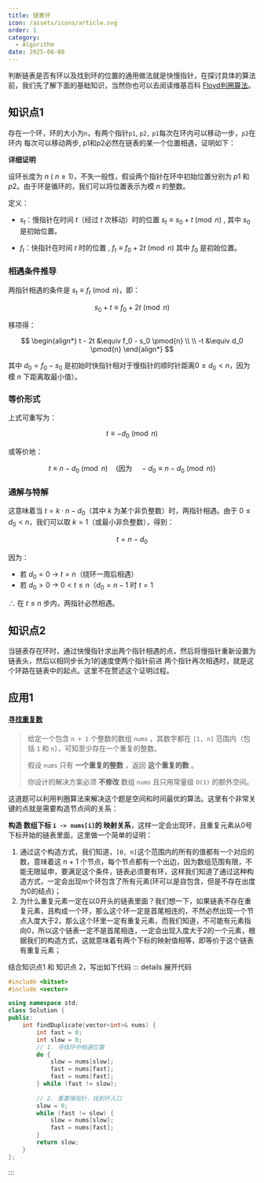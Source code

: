 ```yaml
---
title: 链表环
icon: /assets/icons/article.svg
order: 1
category:
  - Algorithm
date: 2025-08-08
---
```


判断链表是否有环以及找到环的位置的通用做法就是快慢指针，在探讨具体的算法前，我们先了解下面的基础知识，当然你也可以去阅读维基百科 [Floyd判圈算法](https://zh.wikipedia.org/wiki/Floyd%E5%88%A4%E5%9C%88%E7%AE%97%E6%B3%95)。

## 知识点1  

存在一个环，环的大小为`n`，有两个指针`p1`, `p2,` `p1`每次在环内可以移动一步，`p2`在环内 每次可以移动两步, p1和p2必然在链表的某一个位置相遇，证明如下：

**详细证明**

设环长度为 $n$ ( $n \geq 1$)，不失一般性，假设两个指针在环中初始位置分别为 $p1$ 和 $p2$。由于环是循环的，我们可以将位置表示为模 $n$ 的整数。

定义：

- $s_t$：慢指针在时间 $t$（经过 $t$ 次移动）时的位置  $s_t \equiv s_0 + t \pmod{n}$  , 其中 $s_0$ 是初始位置。

- $f_t$：快指针在时间 $t$ 时的位置 , $f_t \equiv f_0 + 2t \pmod{n}$  其中 $f_0$ 是初始位置。

### 相遇条件推导
两指针相遇的条件是 $s_t \equiv f_t \pmod{n}$，即：

$$ s_0 + t \equiv f_0 + 2t \pmod{n} $$

移项得：

$$
\begin{align*}
t - 2t &\equiv f_0 - s_0 \pmod{n} \\
\\
-t &\equiv d_0 \pmod{n}
\end{align*}
$$

其中 $d_0 = f_0 - s_0$ 是初始时快指针相对于慢指针的顺时针距离$0 \leq d_0 < n$，因为模 $n$ 下距离取最小值）。

### 等价形式
上式可重写为：

$$ t \equiv -d_0 \pmod{n} $$

或等价地：

$$ t \equiv n - d_0 \pmod{n} \quad \left(\text{因为} \quad -d_0 \equiv n - d_0 \pmod{n}\right) $$

### 通解与特解
这意味着当 $t = k \cdot n - d_0$（其中 $k$ 为某个非负整数）时，两指针相遇。由于 $0 \leq d_0 < n$，我们可以取 $k=1$（或最小非负整数），得到：

$$ t = n - d_0 $$

因为：
- 若 $d_0 = 0$ → $t = n$（绕环一周后相遇）
- 若 $d_0 > 0$ → $0 < t \leq n$（$d_0 = n-1$ 时 $t = 1$

$\therefore$ 在 $t \leq n$ 步内，两指针必然相遇。

## 知识点2

当链表存在环时，通过快慢指针求出两个指针相遇的点，然后将慢指针重新设置为链表头，然后以相同步长为1的速度使两个指针前进
两个指针再次相遇时，就是这个环路在链表中的起点。这里不在赘述这个证明过程。

## 应用1

#### [寻找重复数](https://leetcode.cn/problems/find-the-duplicate-number/)

> 给定一个包含 `n + 1` 个整数的数组 `nums` ，其数字都在 `[1, n]` 范围内（包括 `1` 和 `n`），可知至少存在一个重复的整数。
>
> 假设 `nums` 只有 **一个重复的整数** ，返回 **这个重复的数** 。
>
> 你设计的解决方案必须 **不修改** 数组 `nums` 且只用常量级 `O(1)` 的额外空间。

这道题可以利用判圈算法来解决这个题是空间和时间最优的算法。这里有个非常关键的点就是需要构造节点间的关系：

**构造 数组下标 `i -> nums[i]`的 映射关系**，这样一定会出现环，且重复元素从0号下标开始的链表里面，这里做一个简单的证明：

1. 通过这个构造方式，我们知道，`[0, n]`这个范围内的所有的值都有一个对应的数，意味着这 n + 1 个节点，每个节点都有一个出边，因为数组范围有限，不能无限延申，要满足这个条件，链表必须要有环，这样我们知道了通过这种构造方式，一定会出现m个环包含了所有元素(环可以是自包含，但是不存在出度为0的结点)；
2. 为什么重复元素一定在以0开头的链表里面？我们想一下，如果链表不存在重复元素，且构成一个环，那么这个环一定是首尾相连的，不然必然出现一个节点入度大于2，那么这个环里一定有重复元素，而我们知道，不可能有元素指向0，所以这个链表一定不是首尾相连，一定会出现入度大于2的一个元素，根据我们的构造方式，这就意味着有两个下标的映射值相等，即等价于这个链表有重复元素；

结合知识点1 和 知识点 2，写出如下代码
::: details 展开代码
```c++
#include <bitset>
#include <vector>

using namespace std;
class Solution {
public:
    int findDuplicate(vector<int>& nums) {
        int fast = 0;
        int slow = 0;
        // 1. 寻找环中相遇位置
        do {
            slow = nums[slow];
            fast = nums[fast];
            fast = nums[fast];
        } while (fast != slow);
        
        // 2. 重置慢指针，找到环入口
        slow = 0;
        while (fast != slow) {
            slow = nums[slow];
            fast = nums[fast];
        }
        return slow;
    }
};
```
:::
